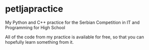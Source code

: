 # petljapractice
My Python and C++ practice for the Serbian Competition in IT and Programming for High School

All of the code from my practice is available for free, so that you can hopefully learn something from it.
